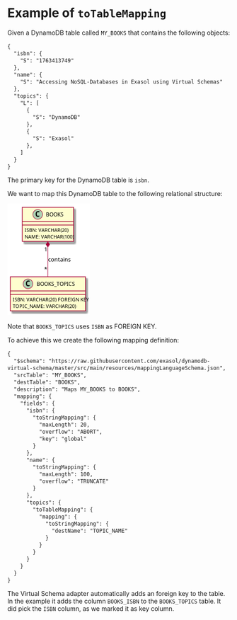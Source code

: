 # Example of `toTableMapping`

Given a DynamoDB table called `MY_BOOKS` that contains the following objects:

```
{
  "isbn": {
    "S": "1763413749"
  },
  "name": {
    "S": "Accessing NoSQL-Databases in Exasol using Virtual Schemas"
  },
  "topics": {
    "L": [
      {
        "S": "DynamoDB"
      },
      {
        "S": "Exasol"
      },
    ]
  }
}
```

The primary key for the DynamoDB table is `isbn`.

We want to map this DynamoDB table to the following relational structure: 

![Class diagram](diagrams/mappingToTable.png)

Note that `BOOKS_TOPICS` uses `ISBN` as FOREIGN KEY.

To achieve this we create the following mapping definition:

```
{
  "$schema": "https://raw.githubusercontent.com/exasol/dynamodb-virtual-schema/master/src/main/resources/mappingLanguageSchema.json",
  "srcTable": "MY_BOOKS",
  "destTable": "BOOKS",
  "description": "Maps MY_BOOKS to BOOKS",
  "mapping": {
    "fields": {
      "isbn": {
        "toStringMapping": {
          "maxLength": 20,
          "overflow": "ABORT",
          "key": "global"
        }
      },
      "name": {
        "toStringMapping": {
          "maxLength": 100,
          "overflow": "TRUNCATE"
        }
      },
      "topics": {
        "toTableMapping": {
          "mapping": {
            "toStringMapping": {
              "destName": "TOPIC_NAME"
            }
          }
        }
      }
    }
  }
}
```

The Virtual Schema adapter automatically adds an foreign key to the table. In the example it adds
 the column `BOOKS_ISBN` to the `BOOKS_TOPICS` table. It did pick the `ISBN` column, as we marked 
 it as key column.
 
